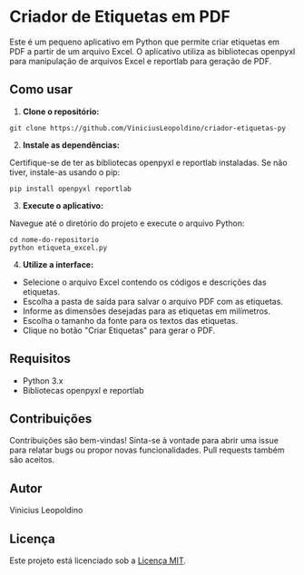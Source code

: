 
# Criador de Etiquetas em PDF
Este é um pequeno aplicativo em Python que permite criar etiquetas em PDF a partir de um arquivo Excel. O aplicativo utiliza as bibliotecas openpyxl para manipulação de arquivos Excel e reportlab para geração de PDF.

## Como usar
1. **Clone o repositório:**
```
git clone https://github.com/ViniciusLeopoldino/criador-etiquetas-py
```

2. **Instale as dependências:**

Certifique-se de ter as bibliotecas openpyxl e reportlab instaladas. Se não tiver, instale-as usando o pip:
```
pip install openpyxl reportlab
```

3. **Execute o aplicativo:**

Navegue até o diretório do projeto e execute o arquivo Python:
```
cd nome-do-repositorio
python etiqueta_excel.py
```

4. **Utilize a interface:**

- Selecione o arquivo Excel contendo os códigos e descrições das etiquetas.
- Escolha a pasta de saída para salvar o arquivo PDF com as etiquetas.
- Informe as dimensões desejadas para as etiquetas em milímetros.
- Escolha o tamanho da fonte para os textos das etiquetas.
- Clique no botão "Criar Etiquetas" para gerar o PDF.

## Requisitos
- Python 3.x
- Bibliotecas openpyxl e reportlab

## Contribuições

Contribuições são bem-vindas! Sinta-se à vontade para abrir uma issue para relatar bugs ou propor novas funcionalidades. Pull requests também são aceitos.

## Autor

Vinicius Leopoldino

## Licença

Este projeto está licenciado sob a [Licença MIT](LICENSE).
